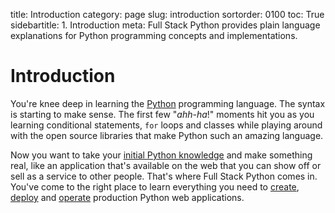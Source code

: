 title: Introduction
category: page
slug: introduction
sortorder: 0100
toc: True
sidebartitle: 1. Introduction
meta: Full Stack Python provides plain language explanations for Python programming concepts and implementations.


# Introduction
You're knee deep in learning the [Python](http://www.python.org/)
programming language. The syntax is starting to make sense. The first
few "*ahh-ha*!" moments hit you as you learning conditional
statements, `for` loops and classes while playing around with the open source 
libraries that make Python such an amazing language.

Now you want to take your 
[initial Python knowledge](/learning-programming.html) 
and make something real, like an application that's available on the web that 
you can show off or sell as a service to other people. That's where Full 
Stack Python comes in. You've come to the right place to learn everything you 
need to [create](/web-development.html), [deploy](/deployment.html) 
and [operate](/devops.html) production Python web applications.
